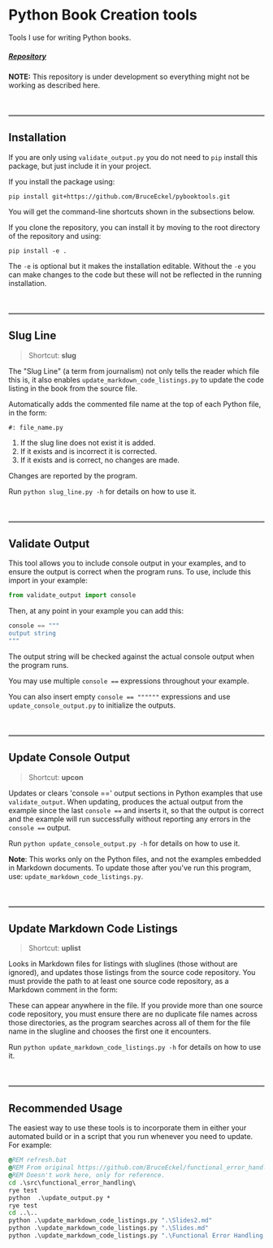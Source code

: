 # Python Book Creation tools

Tools I use for writing Python books.

##### [Repository](https://github.com/BruceEckel/pybooktools)

**NOTE:** This repository is under development so
everything might not be working as described here.


<hr style="height:3px;border-width:0;color:gray;background-color:gray; margin-top:50px;">

## Installation

If you are only using `validate_output.py` you do not need
to `pip` install this package, but just include it in your project.

If you install the package using:

```text
pip install git+https://github.com/BruceEckel/pybooktools.git
```

You will get the command-line shortcuts shown in the subsections below.

If you clone the repository, you can install it by moving to the root
directory of the repository and using:

```text
pip install -e .
```

The `-e` is optional but it makes the installation editable. Without the `-e` you
can make changes to the code but these will not be reflected in the running installation.

<hr style="height:3px;border-width:0;color:gray;background-color:gray; margin-top:50px;">

## Slug Line

> Shortcut: **slug**

The "Slug Line" (a term from journalism) not only tells the reader which file
this is, it also enables `update_markdown_code_listings.py` to update the
code listing in the book from the source file.

Automatically adds the commented file name at the top of each Python file,
in the form:

```text
#: file_name.py
```

1. If the slug line does not exist it is added.
2. If it exists and is incorrect it is corrected.
3. If it exists and is correct, no changes are made.

Changes are reported by the program.

Run `python slug_line.py -h` for details on how to use it.


<hr style="height:3px;border-width:0;color:gray;background-color:gray; margin-top:50px;">

## Validate Output

This tool allows you to include console output in your examples, and
to ensure the output is correct when the program runs. To use, include
this import in your example:

```python
from validate_output import console
```

Then, at any point in your example you can add this:

```python
console == """
output string
"""
```

The output string will be checked against the actual console output when
the program runs.

You may use multiple `console ==` expressions throughout your example.

You can also insert empty `console == """"""` expressions and use
`update_console_output.py` to initialize the outputs.


<hr style="height:3px;border-width:0;color:gray;background-color:gray; margin-top:50px;">

## Update Console Output

> Shortcut: **upcon**

Updates or clears 'console ==' output sections in Python examples that use
`validate_output`. When updating, produces the actual output from the example since
the last `console ==` and inserts it, so that the output is correct and the example
will run successfully without reporting any errors in the `console ==` output.

Run `python update_console_output.py -h` for details on how to use it.

**Note**: This works only on the Python files, and not
the examples embedded in Markdown documents. To update those after
you've run this program, use:
`update_markdown_code_listings.py`.

<hr style="height:3px;border-width:0;color:gray;background-color:gray; margin-top:50px;">

## Update Markdown Code Listings

> Shortcut: **uplist**

Looks in Markdown files for listings with sluglines (those without are ignored),
and updates those listings from the source code repository.
You must provide the path to at least one source code repository,
as a Markdown comment in the form:
<!-- #[code_location] ./src/functional_error_handling -->
These can appear anywhere in the file.
If you provide more than one source code repository, you must ensure
there are no duplicate file names across those directories, as the program
searches across all of them for the file name in the slugline and
chooses the first one it encounters.

Run `python update_markdown_code_listings.py -h` for details on how to use it.

<hr style="height:3px;border-width:0;color:gray;background-color:gray; margin-top:50px;">

## Recommended Usage

The easiest way to use these tools is to incorporate them in either
your automated build or in a script that you run whenever you need to
update. For example:

```bat
@REM refresh.bat
@REM From original https://github.com/BruceEckel/functional_error_handling
@REM Doesn't work here, only for reference.
cd .\src\functional_error_handling\
rye test
python  .\update_output.py *
rye test
cd ..\..
python .\update_markdown_code_listings.py ".\Slides2.md"
python .\update_markdown_code_listings.py ".\Slides.md"
python .\update_markdown_code_listings.py ".\Functional Error Handling.md"
```
